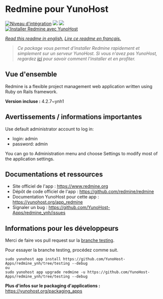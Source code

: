 # Redmine pour YunoHost

[![Niveau d'intégration](https://dash.yunohost.org/integration/redmine.svg)](https://dash.yunohost.org/appci/app/redmine) ![](https://ci-apps.yunohost.org/ci/badges/redmine.status.svg) ![](https://ci-apps.yunohost.org/ci/badges/redmine.maintain.svg)  
[![Installer Redmine avec YunoHost](https://install-app.yunohost.org/install-with-yunohost.svg)](https://install-app.yunohost.org/?app=redmine)

*[Read this readme in english.](./README.md)*
*[Lire ce readme en français.](./README_fr.md)*

> *Ce package vous permet d'installer Redmine rapidement et simplement sur un serveur YunoHost.
Si vous n'avez pas YunoHost, regardez [ici](https://yunohost.org/#/install) pour savoir comment l'installer et en profiter.*

## Vue d'ensemble

Redmine is a flexible project management web application written using Ruby on Rails framework.


**Version incluse :** 4.2.7~ynh1



## Avertissements / informations importantes

Use default administrator account to log in:

- login: admin
- password: admin

You can go to Administration menu and choose Settings to modify most of the application settings.

## Documentations et ressources

* Site officiel de l'app : https://www.redmine.org
* Dépôt de code officiel de l'app : https://github.com/redmine/redmine
* Documentation YunoHost pour cette app : https://yunohost.org/app_redmine
* Signaler un bug : https://github.com/YunoHost-Apps/redmine_ynh/issues

## Informations pour les développeurs

Merci de faire vos pull request sur la [branche testing](https://github.com/YunoHost-Apps/redmine_ynh/tree/testing).

Pour essayer la branche testing, procédez comme suit.
```
sudo yunohost app install https://github.com/YunoHost-Apps/redmine_ynh/tree/testing --debug
ou
sudo yunohost app upgrade redmine -u https://github.com/YunoHost-Apps/redmine_ynh/tree/testing --debug
```

**Plus d'infos sur le packaging d'applications :** https://yunohost.org/packaging_apps